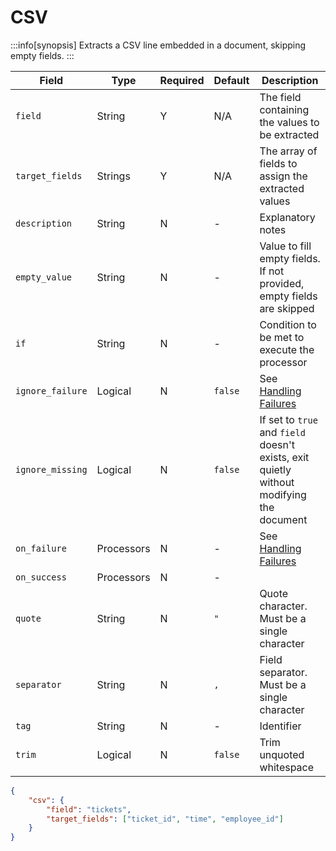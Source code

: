 # CSV

:::info[synopsis]
Extracts a CSV line embedded in a document, skipping empty fields.
:::

|Field|Type|Required|Default|Description|
|---|---|---|---|---|
|`field`|String|Y|N/A|The field containing the values to be extracted|
|`target_fields`|Strings|Y|N/A|The array of fields to assign the extracted values|
|`description`|String|N|-|Explanatory notes|
|`empty_value`|String|N|-|Value to fill empty fields. If not provided, empty fields are skipped|
|`if`|String|N|-|Condition to be met to execute the processor|
|`ignore_failure`|Logical|N|`false`|See [Handling Failures](../pipes/handling-failures.md)|
|`ignore_missing`|Logical|N|`false`|If set to `true` and `field` doesn't exists, exit quietly without modifying the document|
|`on_failure`|Processors|N|-|See [Handling Failures](../pipes/handling-failures.md)|
|`on_success`|Processors|N|-||
|`quote`|String|N|`"`|Quote character. Must be a single character|
|`separator`|String|N|`,`|Field separator. Must be a single character|
|`tag`|String|N|-|Identifier|
|`trim`|Logical|N|`false`|Trim unquoted whitespace|

```json
{
	"csv": {
		"field": "tickets",
		"target_fields": ["ticket_id", "time", "employee_id"]
	}
}
```
